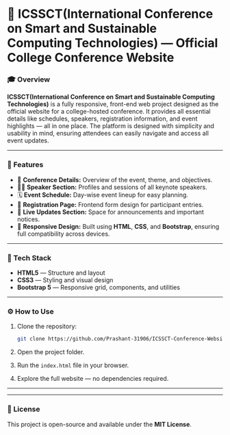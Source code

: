 # 🧭 **ICSSCT(International Conference on Smart and Sustainable Computing Technologies) — Official College Conference Website**

### 🎓 Overview

**ICSSCT(International Conference on Smart and Sustainable Computing Technologies)** is a fully responsive, front-end web project designed as the official website for a college-hosted conference. It provides all essential details like schedules, speakers, registration information, and event highlights — all in one place.
The platform is designed with simplicity and usability in mind, ensuring attendees can easily navigate and access all event updates.

---

### 🚀 Features

* 🎤 **Conference Details:** Overview of the event, theme, and objectives.
* 🧑‍🏫 **Speaker Section:** Profiles and sessions of all keynote speakers.
* 🗓️ **Event Schedule:** Day-wise event lineup for easy planning.
* 📝 **Registration Page:** Frontend form design for participant entries.
* 📰 **Live Updates Section:** Space for announcements and important notices.
* 📱 **Responsive Design:** Built using **HTML**, **CSS**, and **Bootstrap**, ensuring full compatibility across devices.

---

### 🧩 Tech Stack

* **HTML5** — Structure and layout
* **CSS3** — Styling and visual design
* **Bootstrap 5** — Responsive grid, components, and utilities

---

### ⚙️ How to Use

1. Clone the repository:

   ```bash
   git clone https://github.com/Prashant-31906/ICSSCT-Conference-Website.git
   ```
2. Open the project folder.
3. Run the `index.html` file in your browser.
4. Explore the full website — no dependencies required.

---


---

### 🏁 License

This project is open-source and available under the **MIT License**.
